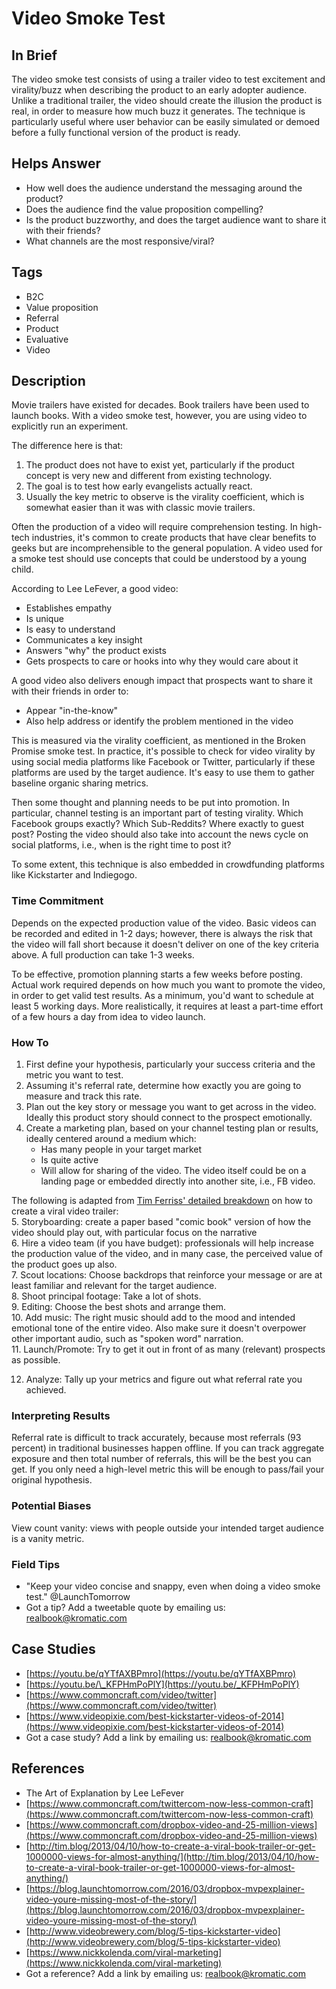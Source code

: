 # Video Smoke Test

## In Brief

The video smoke test consists of using a trailer video to test excitement and virality/buzz when describing the product to an early adopter audience. Unlike a traditional trailer, the video should create the illusion the product is real, in order to measure how much buzz it generates. The technique is particularly useful where user behavior can be easily simulated or demoed before a fully functional version of the product is ready.

## Helps Answer

* How well does the audience understand the messaging around the product?
* Does the audience find the value proposition compelling?
* Is the product buzzworthy, and does the target audience want to share it with their friends?
* What channels are the most responsive/viral?

## Tags

* B2C
* Value proposition
* Referral
* Product
* Evaluative
* Video

## Description

Movie trailers have existed for decades. Book trailers have been used to launch books. With a video smoke test, however, you are using video to explicitly run an experiment.

The difference here is that:  
 1. The product does not have to exist yet, particularly if the product concept is very new and different from existing technology.  
 2. The goal is to test how early evangelists actually react.  
 3. Usually the key metric to observe is the virality coefficient, which is somewhat easier than it was with classic movie trailers.

Often the production of a video will require comprehension testing. In high-tech industries, it's common to create products that have clear benefits to geeks but are incomprehensible to the general population. A video used for a smoke test should use concepts that could be understood by a young child.

According to Lee LeFever, a good video:

* Establishes empathy
* Is unique
* Is easy to understand
* Communicates a key insight 
* Answers "why" the product exists
* Gets prospects to care or hooks into why they would care about it

A good video also delivers enough impact that prospects want to share it with their friends in order to:

* Appear "in-the-know"
* Also help address or identify the problem mentioned in the video

This is measured via the virality coefficient, as mentioned in the Broken Promise smoke test. In practice, it's possible to check for video virality by using social media platforms like Facebook or Twitter, particularly if these platforms are used by the target audience. It's easy to use them to gather baseline organic sharing metrics.

Then some thought and planning needs to be put into promotion. In particular, channel testing is an important part of testing virality. Which Facebook groups exactly? Which Sub-Reddits? Where exactly to guest post? Posting the video should also take into account the news cycle on social platforms, i.e., when is the right time to post it?

To some extent, this technique is also embedded in crowdfunding platforms like Kickstarter and Indiegogo.

### Time Commitment

Depends on the expected production value of the video. Basic videos can be recorded and edited in 1-2 days; however, there is always the risk that the video will fall short because it doesn't deliver on one of the key criteria above. A full production can take 1-3 weeks.

To be effective, promotion planning starts a few weeks before posting. Actual work required depends on how much you want to promote the video, in order to get valid test results. As a minimum, you'd want to schedule at least 5 working days. More realistically, it requires at least a part-time effort of a few hours a day from idea to video launch.

### How To

1. First define your hypothesis, particularly your success criteria and the metric you want to test. 
2. Assuming it's referral rate, determine how exactly you are going to measure and track this rate.
3. Plan out the key story or message you want to get across in the video. Ideally this product story should connect to the prospect emotionally.
4. Create a marketing plan, based on your channel testing plan or results, ideally centered around a medium which:
   * Has many people in your target market
   * Is quite active
   * Will allow for sharing of the video. The video itself could be on a landing page or embedded directly into another site, i.e., FB video.

The following is adapted from [Tim Ferriss' detailed breakdown](http://tim.blog/2013/04/10/how-to-create-a-viral-book-trailer-or-get-1000000-views-for-almost-anything/) on how to create a viral video trailer:  
5. Storyboarding: create a paper based "comic book" version of how the video should play out, with particular focus on the narrative  
6. Hire a video team \(if you have budget\): professionals will help increase the production value of the video, and in many case, the perceived value of the product goes up also.  
7. Scout locations: Choose backdrops that reinforce your message or are at least familiar and relevant for the target audience.  
8. Shoot principal footage: Take a lot of shots.  
9. Editing: Choose the best shots and arrange them.  
10. Add music: The right music should add to the mood and intended emotional tone of the entire video. Also make sure it doesn't overpower other important audio, such as "spoken word" narration.  
11. Launch/Promote: Try to get it out in front of as many \(relevant\) prospects as possible.

12. Analyze: Tally up your metrics and figure out what referral rate you achieved. 

### Interpreting Results

Referral rate is difficult to track accurately, because most referrals \(93 percent\) in traditional businesses happen offline. If you can track aggregate exposure and then total number of referrals, this will be the best you can get. If you only need a high-level metric this will be enough to pass/fail your original hypothesis.

### Potential Biases

View count vanity: views with people outside your intended target audience is a vanity metric.

### Field Tips

* "Keep your video concise and snappy, even when doing a video smoke test." @LaunchTomorrow 
* Got a tip? Add a tweetable quote by emailing us: [realbook@kromatic.com](mailto:realbook@kromatic.com)

## Case Studies

* [https://youtu.be/qYTfAXBPmro](https://youtu.be/qYTfAXBPmro)
* [https://youtu.be/\_KFPHmPoPlY](https://youtu.be/_KFPHmPoPlY)
* [https://www.commoncraft.com/video/twitter](https://www.commoncraft.com/video/twitter)
* [https://www.videopixie.com/best-kickstarter-videos-of-2014](https://www.videopixie.com/best-kickstarter-videos-of-2014)
* Got a case study? Add a link by emailing us: [realbook@kromatic.com](mailto:realbook@kromatic.com) 

## References

* The Art of Explanation by Lee LeFever
* [https://www.commoncraft.com/twittercom-now-less-common-craft](https://www.commoncraft.com/twittercom-now-less-common-craft)
* [https://www.commoncraft.com/dropbox-video-and-25-million-views](https://www.commoncraft.com/dropbox-video-and-25-million-views)
* [http://tim.blog/2013/04/10/how-to-create-a-viral-book-trailer-or-get-1000000-views-for-almost-anything/](http://tim.blog/2013/04/10/how-to-create-a-viral-book-trailer-or-get-1000000-views-for-almost-anything/)
* [https://blog.launchtomorrow.com/2016/03/dropbox-mvpexplainer-video-youre-missing-most-of-the-story/](https://blog.launchtomorrow.com/2016/03/dropbox-mvpexplainer-video-youre-missing-most-of-the-story/)
* [http://www.videobrewery.com/blog/5-tips-kickstarter-video](http://www.videobrewery.com/blog/5-tips-kickstarter-video)
* [https://www.nickkolenda.com/viral-marketing](https://www.nickkolenda.com/viral-marketing)
* Got a reference? Add a link by emailing us: [realbook@kromatic.com](realbook@kromatic.com)



